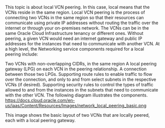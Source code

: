 This topic is about local VCN peering. In this case, local means that the VCNs reside in the same region. Local VCN peering is the process of connecting two VCNs in the same region so that their resources can communicate using private IP addresses without routing the traffic over the internet or through your on-premises network. The VCNs can be in the same Oracle Cloud Infrastructure tenancy or different ones. Without peering, a given VCN would need an internet gateway and public IP addresses for the instances that need to communicate with another VCN. At a high level, the Networking service components required for a local peering include:

Two VCNs with non-overlapping CIDRs, in the same region A local peering gateway (LPG) on each VCN in the peering relationship. A connection between those two LPGs. Supporting route rules to enable traffic to flow over the connection, and only to and from select subnets in the respective VCNs (if desired). Supporting security rules to control the types of traffic allowed to and from the instances in the subnets that need to communicate with the other VCN. The following diagram illustrates the components. https://docs.cloud.oracle.com/en-us/iaas/Content/Resources/Images/network_local_peering_basic.png

This image shows the basic layout of two VCNs that are locally peered, each with a local peering gateway.
